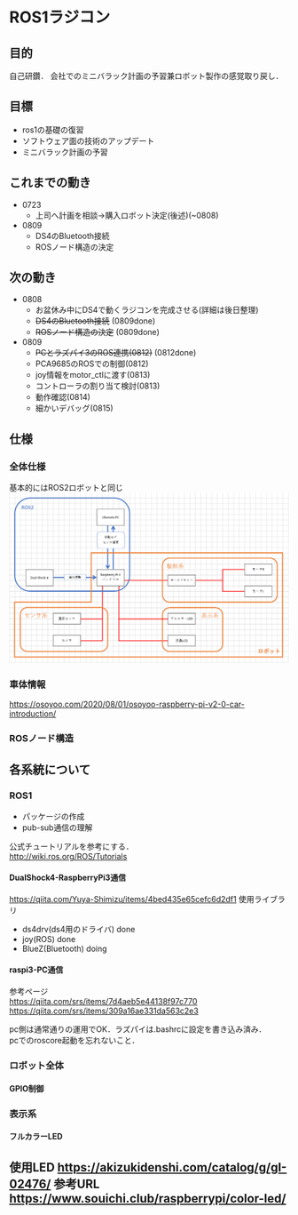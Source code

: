 # ROS1ラジコン
## 目的
自己研鑽．
会社でのミニバラック計画の予習兼ロボット製作の感覚取り戻し．

## 目標
- ros1の基礎の復習
- ソフトウェア面の技術のアップデート
- ミニバラック計画の予習

## これまでの動き
- 0723
    - 上司へ計画を相談→購入ロボット決定(後述)(~0808)
- 0809
    - DS4のBluetooth接続
    - ROSノード構造の決定
## 次の動き
- 0808
    - お盆休み中にDS4で動くラジコンを完成させる(詳細は後日整理)
    - ~~DS4のBluetooth接続~~ (0809done)
    - ~~ROSノード構造の決定~~ (0809done)
- 0809
    - ~~PCとラズパイ3のROS連携(0812)~~ (0812done)
    - PCA9685のROSでの制御(0812)
    - joy情報をmotor_ctlに渡す(0813)
    - コントローラの割り当て検討(0813)
    - 動作確認(0814)
    - 細かいデバッグ(0815)
## 仕様
### 全体仕様
基本的にはROS2ロボットと同じ  
![](system.png)
### 車体情報
https://osoyoo.com/2020/08/01/osoyoo-raspberry-pi-v2-0-car-introduction/
### ROSノード構造

## 各系統について
### ROS1
- パッケージの作成
- pub-sub通信の理解

公式チュートリアルを参考にする．  
http://wiki.ros.org/ROS/Tutorials
#### DualShock4-RaspberryPi3通信
https://qiita.com/Yuya-Shimizu/items/4bed435e65cefc6d2df1
使用ライブラリ
- ds4drv(ds4用のドライバ) done
- joy(ROS) done
- BlueZ(Bluetooth) doing

#### raspi3-PC通信
参考ページ  
https://qiita.com/srs/items/7d4aeb5e44138f97c770
https://qiita.com/srs/items/309a16ae331da563c2e3  

pc側は通常通りの運用でOK．ラズパイは.bashrcに設定を書き込み済み．  
pcでのroscore起動を忘れないこと．
### ロボット全体



#### GPIO制御

### 表示系
#### フルカラーLED
使用LED
https://akizukidenshi.com/catalog/g/gI-02476/
参考URL
https://www.souichi.club/raspberrypi/color-led/
- 
